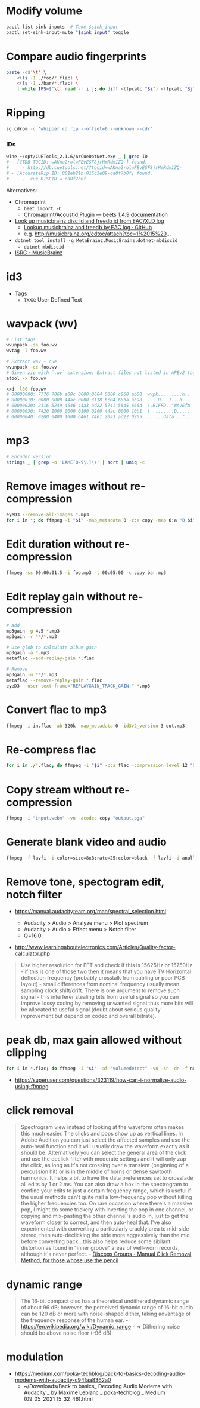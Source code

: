 # Modify volume

```bash
pactl list sink-inputs  # Take $sink_input
pactl set-sink-input-mute "$sink_input" toggle
```

# Compare audio fingerprints

```bash
paste -d$'\t' \
    <(ls -1 ./foo/*.flac) \
    <(ls -1 ./bar/*.flac) \
    | while IFS=$'\t' read -r i j; do diff <(fpcalc "$i") <(fpcalc "$j"); done
```

# Ripping

```bash
sg cdrom -c 'whipper cd rip --offset=6 --unknown --cdr'
```

### IDs

```bash
wine ~/opt/CUETools_2.1.6/ArCueDotNet.exe _ | grep ID
# - [CTDB TOCID: wAKna2rolwFEvESF8jrHmRdm1ZQ-] found.
#     - http://db.cuetools.net/?tocid=wAKna2rolwFEvESF8jrHmRdm1ZQ-
# - [AccurateRip ID: 001eb21b-015c3e09-ca0f7b0f] found.
#     - .cue DISCID = ca0f7b0f
```

Alternatives: 

- Chromaprint 
    - `beet import -C`
    - [Chromaprint/Acoustid Plugin &mdash; beets 1\.4\.9 documentation](https://beets.readthedocs.io/en/stable/plugins/chroma.html)
- [Look up musicbrainz disc id and freedb id from EAC/XLD log](http://eac-log-lookup.blogspot.com/)
    - [Lookup musicbrainz and freedb by EAC log · GitHub](https://gist.github.com/kolen/766668)
    - e.g. http://musicbrainz.org/cdtoc/attach?toc=1%2015%20...
- `dotnet tool install -g MetaBrainz.MusicBrainz.dotnet-mbdiscid`
    - `dotnet mbdiscid`
- [ISRC \- MusicBrainz](https://musicbrainz.org/doc/ISRC)

# id3

- Tags
    - `TXXX`: User Defined Text

# wavpack (wv)

```bash
# List tags
wvunpack -ss foo.wv
wvtag -l foo.wv

# Extract wav + cue
wvunpack -cc foo.wv
# Given zip with `.wv` extension: Extract files not listed in APEv2 tags
atool -x foo.wv

xxd -l80 foo.wv
# 00000000: 7776 706b a08c 0000 0604 0000 c868 ab08  wvpk.........h..
# 00000010: 0000 0000 44ac 0000 3118 bc04 68ba ac98  ....D...1...h...
# 00000020: 2116 5249 4646 44a3 ad22 5741 5645 666d  !.RIFFD.."WAVEfm
# 00000030: 7420 1000 0000 0100 0200 44ac 0000 10b1  t ........D.....
# 00000040: 0200 0400 1000 6461 7461 20a3 ad22 0205  ......data .."..
```

# mp3

```bash
# Encoder version
strings _ | grep -o 'LAME[0-9\.]\+' | sort | uniq -c
```

# Remove images without re-compression

```bash
eyeD3 --remove-all-images *.mp3
for i in *; do ffmpeg -i "$i" -map_metadata 0 -c:a copy -map 0:a "0.$i" && mv "0.$i" "$i"; done
```

# Edit duration without re-compression

```bash
ffmpeg -ss 00:00:01.5 -i foo.mp3 -t 00:05:00 -c copy bar.mp3
```

# Edit replay gain without re-compression

```bash
# Add
mp3gain -g 4.5 *.mp3
mp3gain -r **/*.mp3

# Use glob to calculate album gain
mp3gain -a *.mp3
metaflac --add-replay-gain *.flac

# Remove
mp3gain -u **/*.mp3
metaflac --remove-replay-gain *.flac
eyeD3 --user-text-frame="REPLAYGAIN_TRACK_GAIN:" *.mp3
```

# Convert flac to mp3

```bash
ffmpeg -i in.flac -ab 320k -map_metadata 0 -id3v2_version 3 out.mp3
```

# Re-compress flac

```bash
for i in ./*.flac; do ffmpeg -i "$i" -c:a flac -compression_level 12 "0.$i" && mv "0.$i" "$i"; done
```

# Copy stream without re-compression

```bash
ffmpeg -i "input.webm" -vn -acodec copy "output.oga"
```

# Generate blank video and audio

```bash
ffmpeg -f lavfi -i color=size=8x8:rate=25:color=black -f lavfi -i anullsrc=channel_layout=mono:sample_rate=8000 -t $((60 * 60 * 4)) output.mp4
```

# Remove tone, spectogram edit, notch filter

- https://manual.audacityteam.org/man/spectral_selection.html
    - Audacity > Audio > Analyze menu > Plot spectrum
    - Audacity > Audio > Effect menu > Notch filter
    - Q=16.0

- http://www.learningaboutelectronics.com/Articles/Quality-factor-calculator.php

> Use higher resolution for FFT and check if this is 15625Hz or 15750Hz - if this is one of those two then it means that you have TV Horizontal deflection frequency (probably crosstalk from cabling or poor PCB layout) - small differences from nominal frequency usually mean sampling clock shift/drift.
> There is one argument to remove such signal - this interferer stealing bits from useful signal so you can improve lossy coding by removing unwanted signal thus more bits will be allocated to useful signal (doubt about serious quality improvement but depend on codec and overall bitrate).

# peak db, max gain allowed without clipping

```bash
for i in *.flac; do ffmpeg -i "$i" -af "volumedetect" -vn -sn -dn -f null /dev/null; done 2>&1 | grep -o 'max_volume.*'
```

- https://superuser.com/questions/323119/how-can-i-normalize-audio-using-ffmpeg

# click removal

> Spectrogram view instead of looking at the waveform often makes this much easier. The clicks and pops show up as vertical lines.
> In Adobe Audition you can just select the affected samples and use the auto-heal function and it will usually draw the waveform exactly as it should be. Alternatively you can select the general area of the click and use the declick filter with moderate settings and it will only zap the click, as long as it's not crossing over a transient (beginning of a percussion hit) or is in the middle of horns or dense sawtooth harmonics.
> It helps a bit to have the data preferences set to crossfade all edits by 1 or 2 ms. You can also draw a box in the spectrogram to confine your edits to just a certain frequency range, which is useful if the usual methods can't quite nail a low-frequency pop without killing the higher frequencies too.
> On rare occasion where there's a massive pop, I might do some trickery with inverting the pop in one channel, or copying and mix-pasting the other channel's audio in, just to get the waveform closer to correct, and then auto-heal that. I've also experimented with converting a particularly crackly area to mid-side stereo, then auto-declicking the side more aggressively than the mid before converting back...this also helps reduce some sibilant distortion as found in "inner groove" areas of well-worn records, although it's never perfect.
    - [Discogs Groups - Manual Click Removal Method, for those whose use the pencil](https://www.discogs.com/group/thread/725367#7201568)

# dynamic range

> The 16-bit compact disc has a theoretical undithered dynamic range of about 96 dB; however, the perceived dynamic range of 16-bit audio can be 120 dB or more with noise-shaped dither, taking advantage of the frequency response of the human ear.
    - https://en.wikipedia.org/wiki/Dynamic_range
    - => Dithering noise should be above noise floor (-96 dB)

# modulation

- https://medium.com/poka-techblog/back-to-basics-decoding-audio-modems-with-audacity-c94faa8362a0
    - ~/Downloads/Back to basics_ Decoding Audio Modems with Audacity _ by Maxime Leblanc _ poka-techblog _ Medium (09_05_2021 15_32_46).html
